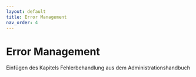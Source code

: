 ```yaml
---
layout: default
title: Error Management
nav_order: 4
---
```


# Error Management

Einfügen des Kapitels Fehlerbehandlung aus dem Administrationshandbuch
